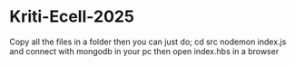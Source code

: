 # Kriti-Ecell-2025
Copy all the files in a folder then you can just do;
cd src
nodemon index.js
and connect with mongodb in your pc
then open index.hbs in a browser

